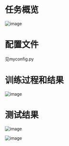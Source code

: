 # 任务概览
![image](https://github.com/LijunZhang01/Openmmlab_AI/assets/87029081/fef71707-fbc8-4621-aa4d-e1ef7e904a6b)
# 配置文件
见myconfig.py
# 训练过程和结果
![image](https://github.com/LijunZhang01/Openmmlab_AI/assets/87029081/29cc6fcc-b4ad-48d4-b76a-dc701d0b803f)

# 测试结果

![image](https://github.com/LijunZhang01/Openmmlab_AI/assets/87029081/bdcd3fa2-3f45-4be9-b715-7563f434556d)

![image](https://github.com/LijunZhang01/Openmmlab_AI/assets/87029081/95803c0e-6a08-48d5-a0ff-8f8652bdd08c)
